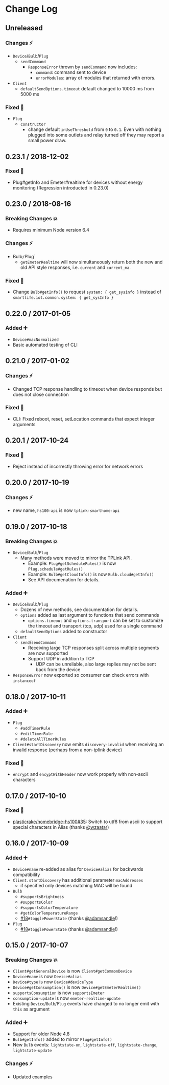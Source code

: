 # Change Log

## Unreleased

### Changes :zap:
- `Device`/`Bulb`/`Plug`
  - `sendCommand`
    - `ResponseError` thrown by `sendCommand` now includes:
      - `command`: command sent to device
      - `errorModules`: array of modules that returned with errors.
- `Client`
  - `defaultSendOptions.timeout` default changed to 10000 ms from 5000 ms

### Fixed :bug:
- `Plug`
  - `constructor`
    - change default `inUseThreshold` from `0` to `0.1`. Even with nothing plugged into some outlets and relay turned off they may report a small power draw.

## 0.23.1 / 2018-12-02

### Fixed :bug:
  - Plug#getInfo and Emeter#realtime for devices without energy monitoring (Regression introducted in 0.23.0)

## 0.23.0 / 2018-08-16

### Breaking Changes :boom:
- Requires minimum Node version 6.4

### Changes :zap:
- Bulb`/`Plug`
  - `getEmeterRealtime` will now simultaneously return both the new and old API style responses, i.e. `current` and `current_ma`.

### Fixed :bug:
- Change `Bulb#getInfo()` to request `system: { get_sysinfo }` instead of `smartlife.iot.common.system: { get_sysInfo }`

## 0.22.0 / 2017-01-05

### Added :heavy_plus_sign:
- `Device#macNormalized`
- Basic automated testing of CLI

## 0.21.0 / 2017-01-02

### Changes :zap:
- Changed TCP response handling to timeout when device responds but does not close connection

### Fixed :bug:
- CLI: Fixed reboot, reset, setLocation commands that expect integer arguments

## 0.20.1 / 2017-10-24

### Fixed :bug:
- Reject instead of incorrectly throwing error for network errors

## 0.20.0 / 2017-10-19

### Changes :zap:
- new name, `hs100-api` is now `tplink-smarthome-api`

## 0.19.0 / 2017-10-18

### Breaking Changes :boom:
- `Device`/`Bulb`/`Plug`
  - Many methods were moved to mirror the TPLink API.
    - Example: `Plug#getScheduleRules()` is now `Plug.schedule#getRules()`
    - Example: `Bulb#getCloudInfo()` is now `Bulb.cloud#getInfo()`
    - See API documenation for details.

### Added :heavy_plus_sign:
- `Device`/`Bulb`/`Plug`
  - Dozens of new methods, see documentation for details.
  - `options` added as last argument to functions that send commands
    - `options.timeout` and `options.transport` can be set to customize the timeout and transport (tcp, udp) used for a single command
  - `defaultSendOptions` added to constructor
- `Client`
  - `send`/`sendCommand`
    - Receiving large TCP responses split across multiple segments are now supported
    - Support UDP in addition to TCP
      - UDP can be unreliable, also large replies may not be sent back from the device
- `ResponseError` now exported so consumer can check errors with `instanceof`

## 0.18.0 / 2017-10-11

### Added :heavy_plus_sign:
- `Plug`
  - `#addTimerRule`
  - `#editTimerRule`
  - `#deleteAllTimerRules`
- `Client#startDiscovery` now emits `discovery-invalid` when receiving an invalid response (perhaps from a non-tplink device)

### Fixed :bug:
- `encrypt` and `encyptWithHeader` now work properly with non-ascii characters

## 0.17.0 / 2017-10-10

### Fixed :bug:
- [plasticrake/homebridge-hs100#35]: Switch to utf8 from ascii to support special characters in Alias (thanks [@wzaatar])

[plasticrake/homebridge-hs100#35]: https://github.com/plasticrake/homebridge-tplink-smarthome/issues/35
[@wzaatar]: https://github.com/wzaatar

## 0.16.0 / 2017-10-09

### Added :heavy_plus_sign:
- `Device#name` re-added as alias for `Device#alias` for backwards compatibility
- `Client.startDiscovery` has additional parameter `macAddresses`
  - if specified only devices matching MAC will be found
- `Bulb`
  - `#supportsBrightness`
  - `#supportsColor`
  - `#supportsColorTemperature`
  - `#getColorTemperatureRange`
  - [#18]`#togglePowerState` (thanks [@adamsandle]!)
- `Plug`
  - [#18]`#togglePowerState` (thanks [@adamsandle]!)

[#18]: https://github.com/plasticrake/tplink-smarthome-api/pulls/18
[@adamsandle]: https://github.com/adamsandle

## 0.15.0 / 2017-10-07

### Breaking Changes :boom:

- `Client#getGeneralDevice` is now `Client#getCommonDevice`
- `Device#name` is now `Device#alias`
- `Device#type` is now `Device#deviceType`
- `Device#getConsumption()` is now `Device#getEmeterRealtime()`
- `supportsConsumption` is now `supportsEmeter`
- `consumption-update` is now `emeter-realtime-update`
-  Existing `Device`/`Bulb`/`Plug` events have changed to no longer emit with `this` as argument

### Added :heavy_plus_sign:

- Support for older Node 4.8
- `Bulb#getInfo()` added to mirror `Plug#getInfo()`
- New `Bulb` events: `lightstate-on`, `lightstate-off`, `lightstate-change`, `lightstate-update`

### Changes :zap:
- Updated examples
